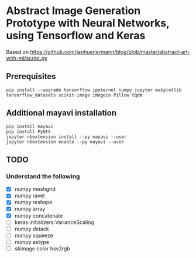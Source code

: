 # Abstract Image Generation Prototype with Neural Networks, using Tensorflow and Keras

Based on https://github.com/janhuenermann/blog/blob/master/abstract-art-with-ml/script.py

## Prerequisites

```pip install --upgrade tensorflow ipykernel numpy jupyter matplotlib tensorflow_datasets scikit-image imageio Pillow tqdm```

## Additional mayavi installation

```
pip install mayavi
pip install PyQt5
jupyter nbextension install --py mayavi --user
jupyter nbextension enable --py mayavi --user
```

## TODO

### Understand the following

- [x] numpy meshgrid
- [x] numpy ravel
- [x] numpy reshape
- [x] numpy array
- [x] numpy concatenate
- [ ] keras.initializers.VarianceScaling
- [ ] numpy dstack
- [ ] numpy squeeze
- [ ] numpy astype
- [ ] skimage color hsv2rgb
